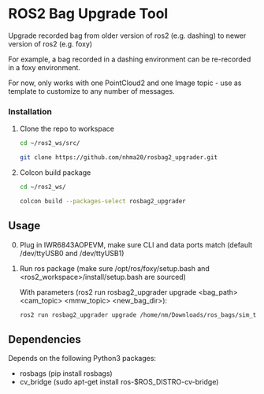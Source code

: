 # ROS2 Bag Upgrade Tool
Upgrade recorded bag from older version of ros2 (e.g. dashing) to newer version of ros2 (e.g. foxy)

For example, a bag recorded in a dashing environment can be re-recorded in a foxy environment. 

For now, only works with one PointCloud2 and one Image topic - use as template to customize to any number of messages.


### Installation

1. Clone the repo to workspace
   ```sh
   cd ~/ros2_ws/src/
   ```
   ```sh
   git clone https://github.com/nhma20/rosbag2_upgrader.git
   ```
2. Colcon build package
   ```sh
   cd ~/ros2_ws/
   ```
   ```sh
   colcon build --packages-select rosbag2_upgrader
   ```


<!-- USAGE EXAMPLES -->
## Usage

0. Plug in IWR6843AOPEVM, make sure CLI and data ports match (default /dev/ttyUSB0 and /dev/ttyUSB1)
1. Run ros package (make sure /opt/ros/foxy/setup.bash and <ros2_workspace>/install/setup.bash are sourced)

   With parameters (ros2 run rosbag2_upgrader upgrade <bag_path> <cam_topic> <mmw_topic> <new_bag_dir>):
   ```sh 
   ros2 run rosbag2_upgrader upgrade /home/nm/Downloads/ros_bags/sim_topics /cable_camera/image_raw /iwr6843_pcl /home/nm/ros2_ws/test_bag/

   ```
   
## Dependencies  

Depends on the following Python3 packages:
- rosbags (pip install rosbags)
- cv_bridge (sudo apt-get install ros-$ROS_DISTRO-cv-bridge)
